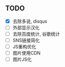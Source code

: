 ## TODO
- [x] 去除多说, disqus
- [ ] 外部显示汉化
- [ ] 去除百度统计, 谷歌统计
- [ ] SNS链接简化
- [ ] JS重构优化
- [ ] 图片使用CDN
- [ ] 图片JS化